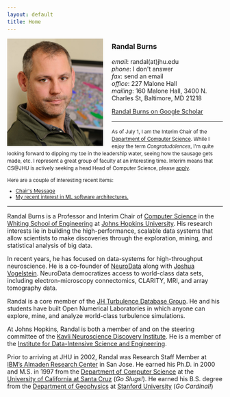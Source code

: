 ```yaml
---
layout: default
title: Home
---
```


<div style="float:left;margin-right:20px">
<img src="images/randal-burns.jpg" style="height: 250px;"/>
</div> 
<!--- <div style="float:left;margin-right:5px">
<img src="images/buffalo.jpg" style="height: 250px;"/>
</div> --->

### Randal Burns

_email_: randal(at)jhu.edu  
_phone_: I don't answer  
_fax_: send an email  
_office_: 227 Malone Hall  
_mailing_: 160 Malone Hall, 3400 N. Charles St,  Baltimore, MD 21218  

[Randal Burns on Google Scholar](https://scholar.google.com/citations?user=rTJTJJ4AAAAJ)

* * * 

<small>As of July 1, I am the Interim Chair of the [Department of Computer Science](http://www.cs.jhu.edu).  While I enjoy the term _Congratudolences_, I'm quite looking forward to dipping my toe in the leadership water, seeing how the sausage gets made, etc. I represent a great group of faculty at an interesting time.  Interim means that CS@JHU is actively seeking a head Head of Computer Science, please [apply](https://www.cs.jhu.edu/about/employment-opportunities/).

Here are a couple of interesting recent items:
  * [Chair's Message](http://www.cs.jhu.edu/)
  * [My recent interest in ML software architectures.](http://randalburns.github.io/08/29/ml/)
</small>

 
* * *

Randal Burns is a Professor and Interim Chair of [Computer Science](http://www.cs.jhu.edu) in the [Whiting School of Engineering](http://wse.jhu.edu) at [Johns Hopkins University](http://jhu.edu).  His research interests lie in building the high-performance, scalable data systems that allow scientists to make discoveries through the exploration, mining, and statistical analysis of big data. 

In recent years, he has focused on data-systems for high-throughput neuroscience.  He is a co-founder of [NeuroData](http://neurodata.io) along with [Joshua Vogelstein](http://jovo.me).  NeuroData democratizes access to world-class data sets, including electron-microscopy connectomics, CLARITY, MRI, and array tomography data.  

Randal is a core member of the [JH Turbulence Database Group](http://turbulence.pha.jhu.edu).  He and his students have built Open Numerical Laboratories in which anyone can explore, mine, and analyze world-class turbulence simulations.

At Johns Hopkins, Randal is both a member of and on the steering committee of the [Kavli Neuroscience Discovery Institute](http://hub.jhu.edu/2015/10/01/kavli-neuroscience-discovery-institute/).  He is a member of the [Institute for Data-Intensive Science and Engineering](http://idies.jhu.edu).

Prior to arriving at JHU in 2002, Randal was Research Staff Member at [IBM’s Almaden Research Center](http://www.almaden.ibm.com) in San Jose.  He earned his Ph.D. in 2000 and M.S. in 1997 from the [Department of Computer Science](http://cs.ucsc.edu) at the [University of California at Santa Cruz](http://ucsc.edu]) (_Go Slugs!_).  He earned his B.S. degree from the [Department of Geophysics](http://geophysics.stanford.edu) at [Stanford University](http://stanford.edu) (_Go Cardinal!_)

